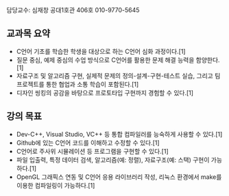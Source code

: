 담당교수: 심재창 공대1호관 406호 010-9770-5645

## 교과목 요약
- C언어 기초를 학습한 학생을 대상으로 하는 C언어 심화 과정이다.[1]
- 질문 중심, 예제 중심의 수업 방식으로 C언어를 활용한 문제 해결 능력을 함양한다.[1]
- 자료구조 및 알고리즘 구현, 실제적 문제의 정의-설계-구현-테스트 실습, 그리고 팀 프로젝트를 통한 협업과 소통 학습이 포함된다.[1]
- 디자인 씽킹의 공감을 바탕으로 프로토타입 구현까지 경험할 수 있다.[1]

## 강의 목표
- Dev-C++, Visual Studio, VC++ 등 통합 컴파일러를 능숙하게 사용할 수 있다.[1]
- Github에 있는 C언어 코드를 이해하고 수정할 수 있다.[1]
- C언어로 주사위 시뮬레이션 등 프로그램을 구현할 수 있다.[1]
- 파일 입출력, 특정 데이터 검색, 알고리즘(예: 정렬), 자료구조(예: 스택) 구현이 가능하다.[1]
- OpenGL 그래픽스 연동 및 C언어 응용 라이브러리 작성, 리눅스 환경에서 make를 이용한 컴파일링이 가능하다.[1]
